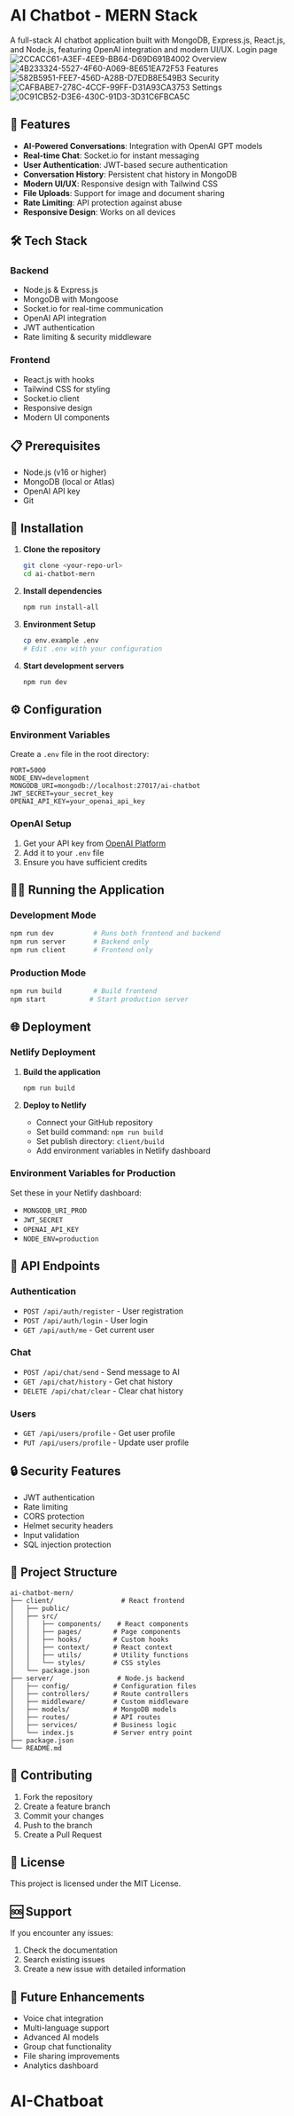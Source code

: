 # AI Chatbot - MERN Stack

A full-stack AI chatbot application built with MongoDB, Express.js, React.js, and Node.js, featuring OpenAI integration and modern UI/UX.
Login page
![2CCACC61-A3EF-4EE9-BB64-D69D691B4002](https://github.com/user-attachments/assets/79aadad6-099d-440f-b1c4-71611904079b)
Overview
![4B233324-5527-4F60-A069-8E651EA72F53](https://github.com/user-attachments/assets/99538c54-0441-46f1-94ba-7bb1e57bd0a5)
Features
![582B5951-FEE7-456D-A28B-D7EDB8E549B3](https://github.com/user-attachments/assets/6bf8a931-1e0e-41e3-a85e-8fe9d35e89b9)
Security
![CAFBABE7-278C-4CCF-99FF-D31A93CA3753](https://github.com/user-attachments/assets/368bc355-2d17-45d7-89ba-64052844ed58)
Settings
![0C91CB52-D3E6-430C-91D3-3D31C6FBCA5C](https://github.com/user-attachments/assets/7d1b3687-ca14-4618-a72f-b28cb4d28654)
## 🚀 Features

- **AI-Powered Conversations**: Integration with OpenAI GPT models
- **Real-time Chat**: Socket.io for instant messaging
- **User Authentication**: JWT-based secure authentication
- **Conversation History**: Persistent chat history in MongoDB
- **Modern UI/UX**: Responsive design with Tailwind CSS
- **File Uploads**: Support for image and document sharing
- **Rate Limiting**: API protection against abuse
- **Responsive Design**: Works on all devices

## 🛠️ Tech Stack

### Backend
- Node.js & Express.js
- MongoDB with Mongoose
- Socket.io for real-time communication
- OpenAI API integration
- JWT authentication
- Rate limiting & security middleware

### Frontend
- React.js with hooks
- Tailwind CSS for styling
- Socket.io client
- Responsive design
- Modern UI components

## 📋 Prerequisites

- Node.js (v16 or higher)
- MongoDB (local or Atlas)
- OpenAI API key
- Git

## 🚀 Installation

1. **Clone the repository**
   ```bash
   git clone <your-repo-url>
   cd ai-chatbot-mern
   ```

2. **Install dependencies**
   ```bash
   npm run install-all
   ```

3. **Environment Setup**
   ```bash
   cp env.example .env
   # Edit .env with your configuration
   ```

4. **Start development servers**
   ```bash
   npm run dev
   ```

## ⚙️ Configuration

### Environment Variables

Create a `.env` file in the root directory:

```env
PORT=5000
NODE_ENV=development
MONGODB_URI=mongodb://localhost:27017/ai-chatbot
JWT_SECRET=your_secret_key
OPENAI_API_KEY=your_openai_api_key
```

### OpenAI Setup

1. Get your API key from [OpenAI Platform](https://platform.openai.com/)
2. Add it to your `.env` file
3. Ensure you have sufficient credits

## 🏃‍♂️ Running the Application

### Development Mode
```bash
npm run dev          # Runs both frontend and backend
npm run server       # Backend only
npm run client       # Frontend only
```

### Production Mode
```bash
npm run build        # Build frontend
npm start           # Start production server
```

## 🌐 Deployment

### Netlify Deployment

1. **Build the application**
   ```bash
   npm run build
   ```

2. **Deploy to Netlify**
   - Connect your GitHub repository
   - Set build command: `npm run build`
   - Set publish directory: `client/build`
   - Add environment variables in Netlify dashboard

### Environment Variables for Production

Set these in your Netlify dashboard:
- `MONGODB_URI_PROD`
- `JWT_SECRET`
- `OPENAI_API_KEY`
- `NODE_ENV=production`

## 📱 API Endpoints

### Authentication
- `POST /api/auth/register` - User registration
- `POST /api/auth/login` - User login
- `GET /api/auth/me` - Get current user

### Chat
- `POST /api/chat/send` - Send message to AI
- `GET /api/chat/history` - Get chat history
- `DELETE /api/chat/clear` - Clear chat history

### Users
- `GET /api/users/profile` - Get user profile
- `PUT /api/users/profile` - Update user profile

## 🔒 Security Features

- JWT authentication
- Rate limiting
- CORS protection
- Helmet security headers
- Input validation
- SQL injection protection

## 📁 Project Structure

```
ai-chatbot-mern/
├── client/                 # React frontend
│   ├── public/
│   ├── src/
│   │   ├── components/    # React components
│   │   ├── pages/        # Page components
│   │   ├── hooks/        # Custom hooks
│   │   ├── context/      # React context
│   │   ├── utils/        # Utility functions
│   │   └── styles/       # CSS styles
│   └── package.json
├── server/                # Node.js backend
│   ├── config/           # Configuration files
│   ├── controllers/      # Route controllers
│   ├── middleware/       # Custom middleware
│   ├── models/           # MongoDB models
│   ├── routes/           # API routes
│   ├── services/         # Business logic
│   └── index.js          # Server entry point
├── package.json
└── README.md
```

## 🤝 Contributing

1. Fork the repository
2. Create a feature branch
3. Commit your changes
4. Push to the branch
5. Create a Pull Request

## 📄 License

This project is licensed under the MIT License.

## 🆘 Support

If you encounter any issues:
1. Check the documentation
2. Search existing issues
3. Create a new issue with detailed information

## 🔮 Future Enhancements

- Voice chat integration
- Multi-language support
- Advanced AI models
- Group chat functionality
- File sharing improvements
- Analytics dashboard
# AI-Chatboat
